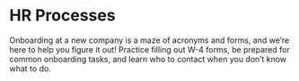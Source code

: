 # HR Processes

Onboarding at a new company is a maze of acronyms and forms, and we’re here to help you figure it out! Practice filling out W-4 forms, be prepared for common onboarding tasks, and learn who to contact when you don’t know what to do.